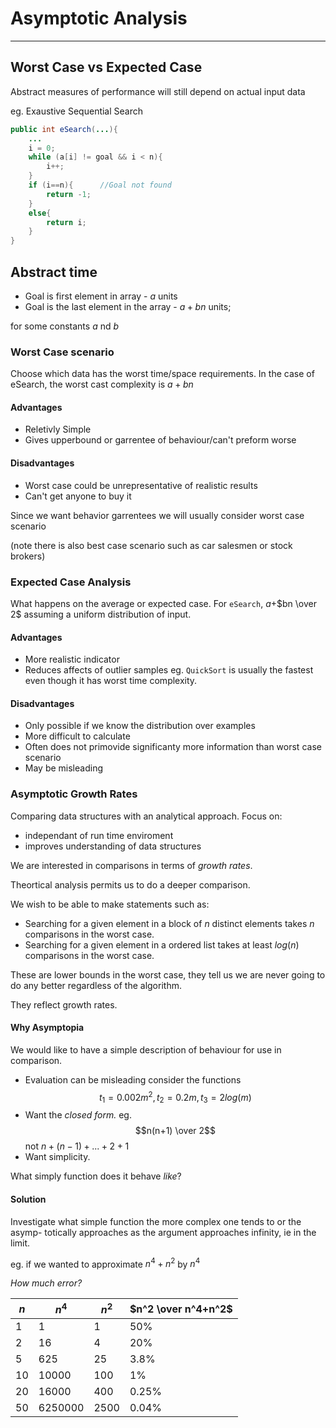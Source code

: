 # Asymptotic Analysis
---
## Worst Case vs Expected Case

Abstract measures of performance will still depend on actual input data


eg. Exaustive Sequential Search
```java
public int eSearch(...){
    ...
    i = 0;
    while (a[i] != goal && i < n){
        i++;
    }
    if (i==n){      //Goal not found
        return -1;
    }
    else{
        return i;
    }
}
```
## Abstract time

- Goal is first element in array - $a$ units
- Goal is the last element in the array - $a + bn$ units;

for some constants $a$ nd $b$

### Worst Case scenario

Choose which data has the worst time/space requirements.
In the case of eSearch, the worst cast complexity is $a+bn$

#### Advantages

- Reletivly Simple
- Gives upperbound or garrentee of behaviour/can't preform worse
  

#### Disadvantages

- Worst case could be unrepresentative of realistic results
- Can't get anyone to buy it

Since we want behavior garrentees we will usually consider worst case scenario

(note there is also best case scenario such as car salesmen or stock brokers)

### Expected Case Analysis

What happens on the average or expected case.
For `eSearch`, $a+$$bn \over 2$ assuming a uniform distribution of input.

#### Advantages
- More realistic indicator
- Reduces affects of outlier samples
eg. `QuickSort` is usually the fastest even though it has worst time complexity.

#### Disadvantages

- Only possible if we know the distribution over examples
- More difficult to calculate
- Often does not primovide significanty more information than worst case scenario
- May be misleading

### Asymptotic Growth Rates
Comparing data structures with an analytical approach.
Focus on:
- independant of run time enviroment
- improves understanding of data structures
  
We are interested in comparisons in terms of *growth rates*.

Theortical analysis permits us to do a deeper comparison.

We wish to be able to make statements such as:
- Searching for a given element in a block of $n$ distinct elements takes $n$ comparisons in the worst case.
- Searching for a given element in a ordered list takes at least $log(n)$ comparisons in the worst case.

These are lower bounds in the worst case, they tell us we are never going to do any better regardless of the algorithm.

They reflect growth rates.

#### Why Asymptopia

We would like to have a simple description of behaviour for use in comparison.

- Evaluation can be misleading consider the functions $$t_1 = 0.002m^2, t_2 = 0.2m, t_3 = 2log(m)$$ 
- Want the *closed form.* eg. $$n(n+1) \over 2$$ not $n+(n-1)+...+2+1$
- Want simplicity.

What simply function does it behave *like*?

#### Solution

Investigate what simple function the more complex one tends to or the asymp- totically approaches as the argument approaches infinity, ie in the limit.

eg. if we wanted to approximate $n^4 + n^2$ by $n^4$

*How much error?*

| $n$ | $n^4$ | $n^2$ | $n^2 \over n^4+n^2$ |
| ----------- | ----------- | ----------- | ----------- |
| $1$ | $1$ | $1$ | $50$% |
| $2$ | $16$ | $4$ | $20$% |
| $5$ | $625$ | $25$ | $3.8$% |
| $10$ | $10000$ | $100$ | $1$% |
| $20$ | $16000$ | $400$ | $0.25$% |
| $50$ | $6250000$ | $2500$ | $0.04$% |
